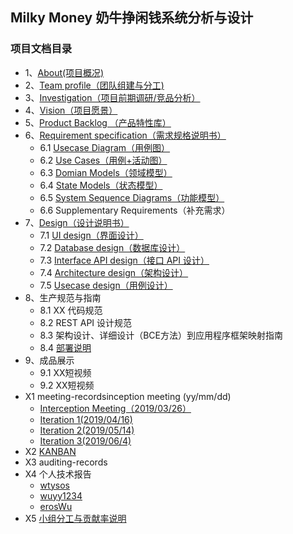 ## Milky Money 奶牛挣闲钱系统分析与设计

### 项目文档目录


* 1、[About(项目概况)](https://milkymoney.github.io/Dashboard/about)
* 2、[Team profile（团队组建与分工)](https://milkymoney.github.io/Dashboard/team_profile)
* 3、[Investigation（项目前期调研/竞品分析）](https://milkymoney.github.io/Dashboard/investigation)
* 4、[Vision（项目愿景）](https://milkymoney.github.io/Dashboard/vision)
* 5、[Product Backlog （产品特性库）](https://milkymoney.github.io/Dashboard/product_backlog)
* 6、[Requirement specification（需求规格说明书）](https://milkymoney.github.io/Dashboard/SRS)
    * 6.1 [Usecase Diagram（用例图）](https://milkymoney.github.io/Dashboard/usercase_dia)
    * 6.2 [Use Cases（用例+活动图）](https://milkymoney.github.io/Dashboard/usecase)
    * 6.3 [Domian Models（领域模型）](https://milkymoney.github.io/Dashboard/domain)
    * 6.4 [State Models（状态模型）](https://milkymoney.github.io/Dashboard/statemodel)
    * 6.5 [System Sequence Diagrams（功能模型）](https://milkymoney.github.io/Dashboard/system)
    * 6.6 Supplementary Requirements（补充需求）
* 7、[Design（设计说明书）](https://github.com/milkymoney/Dashboard/blob/master/SDS.md)
    * 7.1 [UI design（界面设计）](https://milkymoney.github.io/Dashboard/UI)
    * 7.2 [Database design（数据库设计）](https://milkymoney.github.io/Dashboard/database)
    * 7.3 [Interface API design（接口 API 设计）](https://milkymoney.github.io/Dashboard/api)
    * 7.4 [Architecture design（架构设计）](https://milkymoney.github.io/Dashboard/architecture)
    * 7.5 [Usecase design（用例设计）](https://milkymoney.github.io/Dashboard/use)
* 8、生产规范与指南
    * 8.1 XX 代码规范
    * 8.2 REST API 设计规范
    * 8.3 架构设计、详细设计（BCE方法）到应用程序框架映射指南
    * 8.4 [部署说明](https://milkymoney.github.io/Dashboard/Installation_deployment_instructions)
* 9、成品展示
    * 9.1 XX短视频
    * 9.2 XX短视频
* X1 meeting-recordsinception meeting (yy/mm/dd)
   * [Interception Meeting（2019/03/26）](https://milkymoney.github.io/Dashboard/interception)
   * [Iteration 1(2019/04/16)](https://milkymoney.github.io/Dashboard/iteration1)
   * [Iteration 2(2019/05/14)](https://milkymoney.github.io/Dashboard/iteration2)
   * [Iteration 3(2019/06/4)](https://milkymoney.github.io/Dashboard/iteration3)
* X2 [KANBAN](https://github.com/orgs/milkymoney/projects?query=is%3Aclosed)
* X3 auditing-records
* X4 个人技术报告
   * [wtysos](https://github.com/milkymoney/Dashboard/blob/master/FinalReport/16340240_%E5%90%B4%E5%A4%A9%E6%89%AC.md)
   * [wuyy1234](https://github.com/milkymoney/Dashboard/blob/master/FinalReport/16340244_%E4%BC%8D%E5%AE%87%E9%98%B3.md)
   * [erosWu](https://github.com/milkymoney/Dashboard/blob/master/FinalReport/16340239_%E5%90%B4%E8%89%AF%E6%BE%94.md)
* X5 [小组分工与贡献率说明](https://milkymoney.github.io/Dashboard/final)
